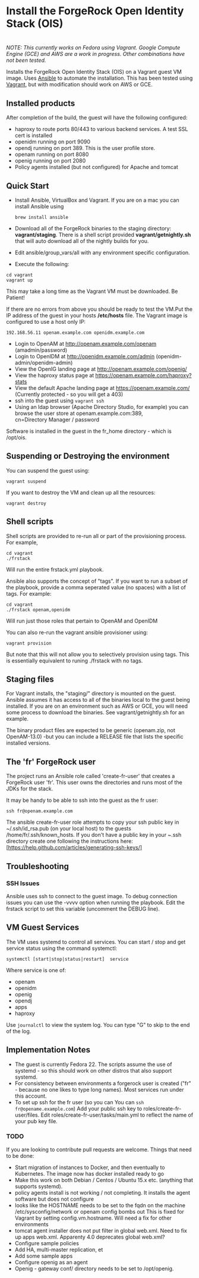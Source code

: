 # Install the ForgeRock Open Identity Stack (OIS)
#

*NOTE: This currently works on Fedora using Vagrant. Google Compute Engine (GCE) and AWS are a
work in progress. Other combinations have not been tested.*

Installs the ForgeRock Open Identity Stack (OIS) on a Vagrant guest VM image.
Uses [Ansible](https://github.com/ansible/ansible) to automate the installation. This has been
tested using [Vagrant](http://www.vagrantup.com/), but with modification should work on AWS or GCE.


## Installed products

After completion of the build, the guest will have the following configured:

* haproxy to route ports 80/443 to various backend services. A test SSL cert is installed
* openidm running on port 9090
* opendj running on port 389. This is the user profile store.
* openam running on port 8080
* openig running on port 2080
* Policy agents installed (but not configured) for Apache and tomcat

## Quick Start

* Install Ansible, VirtualBox and Vagrant. If you are on a
  mac you can install Ansible using 
  
  ```brew install ansible```

* Download all of the ForgeRock binaries to the staging directory: **vagrant/staging**. There
is a shell script provided **vagrant/getnightly.sh** that will auto download all of the nightly builds for you.
* Edit ansible/group_vars/all with any environment specific configuration.
* Execute the following:
```
cd vagrant
vagrant up
```

This may take a long time as the Vagrant VM must be downloaded. Be Patient!

If there are no errors from above you should be ready to test the VM.Put the IP address of the guest in your
hosts **/etc/hosts** file. The Vagrant image is configured to use a host only IP:

`192.168.56.11 openam.example.com openidm.example.com`

* Login to OpenAM at http://openam.example.com/openam  (amadmin/password)
* Login to OpenIDM at http://openidm.example.com/admin  (openidm-admin/openidm-admin)
* View the OpenIG landing page at http://openam.example.com/openig/  
* View the haproxy status page at https://openam.example.com/haproxy?stats
* View the default Apache landing page at https://openam.example.com/   (Currently protected  - so you will get a 403)
* ssh into the guest using `vagrant ssh` 
* Using an ldap browser (Apache Directory Studio, for example) you can browse the user store at openam.example.com:389,   
  cn=Directory Manager / password

Software is installed in the guest in the fr_home directory - which is /opt/ois.

## Suspending or Destroying the environment

You can suspend the guest using:

   ```vagrant suspend```

If you want to destroy the VM and clean up all the resources:

   ```vagrant destroy```


## Shell scripts

Shell scripts are provided to re-run all or part of the provisioning process. For example,

```
cd vagrant
./frstack
```

Will run the entire frstack.yml playbook. 

Ansible also supports the concept of "tags". If you want to run a subset of the playbook, provide a comma seperated value (no spaces) with a list of tags. For example:

```
cd vagrant
./frstack openam,openidm
```

Will run just those roles that pertain to OpenAM and OpenIDM

You can also re-run the vagrant ansible provisioner using:

```
vagrant provision
```
But note that this will not allow you to selectively provision using tags. This is essentially equivalent to runing ./frstack
with no tags.


## Staging files

For Vagrant installs, the "staging/" directory is mounted on the guest. Ansible assumes it has access
   to all of the binaries local to the guest being installed. If you are on an environment such as
   AWS or GCE, you will need some process to download the binaries.  See vagrant/getnightly.sh for an example.

   The binary product files are expected to be generic (openam.zip, not OpenAM-13.0) -but you can include a
   RELEASE file that lists the specific installed versions.



## The 'fr' ForgeRock user

The project runs an Ansible role called 'create-fr-user' that creates a ForgeRock user 'fr'.
This user owns the directories and runs most of the JDKs for the stack.


It may be handy to be able to ssh into the guest as the fr user:

```ssh fr@openam.example.com``` 

The ansible create-fr-user role attempts to copy your ssh public key in ~/.ssh/id_rsa.pub (on your local host)
to the guests /home/fr/.ssh/known_hosts. If you don't have
a public key in your ~.ssh directory create one following the
instructions here: [https://help.github.com/articles/generating-ssh-keys/]


## Troubleshooting 

### SSH Issues

Ansible uses ssh to connect to the guest image. To debug connection issues you can use the -vvvv option when running the playbook. 
Edit the frstack script to set this variable (uncomment the DEBUG line).


## VM Guest Services

The VM uses systemd to control all services. You can start / stop and get service status using 
the command systemctl:

```systemctl [start|stop|status|restart]  service```

Where service is one of:

* openam
* openidm
* openig
* opendj
* apps
* haproxy


Use ```journalctl``` to view the system log. You can type "G" to skip to the end of the log.


## Implementation Notes

* The guest is currently Fedora 22. The scripts assume the use of systemd - so this should work on
other distros that also support systemd. 
* For consistency between environments a forgerock user is created ("fr" - because no one likes to type 
long names). Most services run under this account. 
* To set up ssh for the fr user (so you can You can ```ssh fr@opename.example.com```)
 Add your public ssh key to roles/create-fr-user/files. Edit roles/create-fr-user/tasks/main.yml 
 to reflect the name of your pub key file.


### TODO

If you are looking to contribute pull requests are welcome. Things that need to be done:

* Start migration of instances to Docker, and then eventually to Kubernetes. The image now has docker installed ready to go
* Make this work on both Debian / Centos / Ubuntu 15.x etc. (anything that supports systemd).
* policy agents install is not working / not completing. It installs the agent software but does not configure
* looks like the HOSTNAME needs to be set to the fqdn on the machine /etc/sysconfig/network  or openam config bombs out
  This is fixed for Vagrant by setting config.vm.hostname. Will need a fix for other environments
* tomcat agent installer does not put filter in global web.xml. Need to fix up apps web.xml. Apparenty 4.0 deprecates global web.xml?
* Configure sample policies
* Add HA, multi-master replication, et
* Add some sample apps
* Configure openig as an agent
* Openig - gateway conf/ directory needs to be set to /opt/openig.
